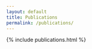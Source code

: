 ```yaml
---
layout: default
title: Publications
permalink: /publications/
---
```


{% include publications.html %}
